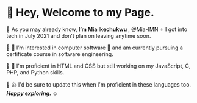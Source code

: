 <h1> 👋 Hey, Welcome to my Page. </h1>

:pushpin: As you may already know, <b> I’m Mia Ikechukwu </b>, @Mia-IMN ♀️ I got into tech in July 2021 and don't plan on leaving anytime soon.

:pushpin: 👀 I’m interested in computer software 🌱 and am currently pursuing a certificate course in software engineering.

:pushpin: 💪 I'm proficient in HTML and CSS but still working on my JavaScript, C, PHP, and Python skills. 

:pushpin: :thumbsup: I'd be sure to update this when I'm proficient in these languages too. <em><b> Happy exploring. </b></em> :relaxed: 
<!---
- 💞️ I’m looking to collaborate on ...
- 📫 How to reach me ...
- -->

<!---
Mia-IMN/Mia-IMN is a ✨ special ✨ repository because its `README.md` (this file) appears on your GitHub profile.
You can click the Preview link to take a look at your changes.
--->
